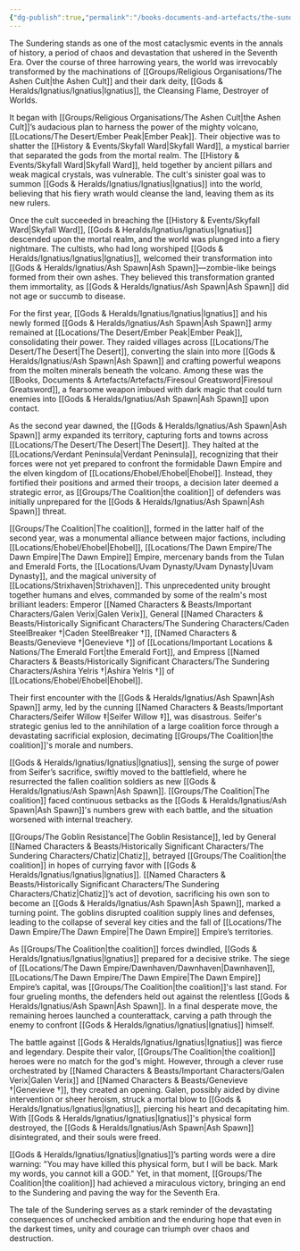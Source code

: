 ```yaml
---
{"dg-publish":true,"permalink":"/books-documents-and-artefacts/the-sundering-a-historical-account/","noteIcon":""}
---
```


The Sundering stands as one of the most cataclysmic events in the annals of history, a period of chaos and devastation that ushered in the Seventh Era. Over the course of three harrowing years, the world was irrevocably transformed by the machinations of [[Groups/Religious Organisations/The Ashen Cult\|the Ashen Cult]] and their dark deity, [[Gods & Heralds/Ignatius/Ignatius\|Ignatius]], the Cleansing Flame, Destroyer of Worlds.

It began with [[Groups/Religious Organisations/The Ashen Cult\|the Ashen Cult]]’s audacious plan to harness the power of the mighty volcano, [[Locations/The Desert/Ember Peak\|Ember Peak]]. Their objective was to shatter the [[History & Events/Skyfall Ward\|Skyfall Ward]], a mystical barrier that separated the gods from the mortal realm. The [[History & Events/Skyfall Ward\|Skyfall Ward]], held together by ancient pillars and weak magical crystals, was vulnerable. The cult's sinister goal was to summon [[Gods & Heralds/Ignatius/Ignatius\|Ignatius]] into the world, believing that his fiery wrath would cleanse the land, leaving them as its new rulers.

Once the cult succeeded in breaching the [[History & Events/Skyfall Ward\|Skyfall Ward]], [[Gods & Heralds/Ignatius/Ignatius\|Ignatius]] descended upon the mortal realm, and the world was plunged into a fiery nightmare. The cultists, who had long worshiped [[Gods & Heralds/Ignatius/Ignatius\|Ignatius]], welcomed their transformation into [[Gods & Heralds/Ignatius/Ash Spawn\|Ash Spawn]]—zombie-like beings formed from their own ashes. They believed this transformation granted them immortality, as [[Gods & Heralds/Ignatius/Ash Spawn\|Ash Spawn]] did not age or succumb to disease.

For the first year, [[Gods & Heralds/Ignatius/Ignatius\|Ignatius]] and his newly formed [[Gods & Heralds/Ignatius/Ash Spawn\|Ash Spawn]] army remained at [[Locations/The Desert/Ember Peak\|Ember Peak]], consolidating their power. They raided villages across [[Locations/The Desert/The Desert\|The Desert]], converting the slain into more [[Gods & Heralds/Ignatius/Ash Spawn\|Ash Spawn]] and crafting powerful weapons from the molten minerals beneath the volcano. Among these was the [[Books, Documents & Artefacts/Artefacts/Firesoul Greatsword\|Firesoul Greatsword]], a fearsome weapon imbued with dark magic that could turn enemies into [[Gods & Heralds/Ignatius/Ash Spawn\|Ash Spawn]] upon contact.

As the second year dawned, the [[Gods & Heralds/Ignatius/Ash Spawn\|Ash Spawn]] army expanded its territory, capturing forts and towns across [[Locations/The Desert/The Desert\|The Desert]]. They halted at the [[Locations/Verdant Peninsula\|Verdant Peninsula]], recognizing that their forces were not yet prepared to confront the formidable Dawn Empire and the elven kingdom of [[Locations/Ehobel/Ehobel\|Ehobel]]. Instead, they fortified their positions and armed their troops, a decision later deemed a strategic error, as [[Groups/The Coalition\|the coalition]] of defenders was initially unprepared for the [[Gods & Heralds/Ignatius/Ash Spawn\|Ash Spawn]] threat.

[[Groups/The Coalition\|The coalition]], formed in the latter half of the second year, was a monumental alliance between major factions, including [[Locations/Ehobel/Ehobel\|Ehobel]], [[Locations/The Dawn Empire/The Dawn Empire\|The Dawn Empire]] Empire, mercenary bands from the Tulan and Emerald Forts, the [[Locations/Uvam Dynasty/Uvam Dynasty\|Uvam Dynasty]], and the magical university of [[Locations/Strixhaven\|Strixhaven]]. This unprecedented unity brought together humans and elves, commanded by some of the realm's most brilliant leaders: Emperor [[Named Characters & Beasts/Important Characters/Galen Verix\|Galen Verix]], General [[Named Characters & Beasts/Historically Significant  Characters/The Sundering Characters/Caden SteelBreaker †\|Caden SteelBreaker †]], [[Named Characters & Beasts/Genevieve †\|Genevieve †]] of [[Locations/Important Locations & Nations/The Emerald Fort\|the Emerald Fort]], and Empress [[Named Characters & Beasts/Historically Significant  Characters/The Sundering Characters/Ashira Yelris †\|Ashira Yelris †]] of [[Locations/Ehobel/Ehobel\|Ehobel]].

Their first encounter with the [[Gods & Heralds/Ignatius/Ash Spawn\|Ash Spawn]] army, led by the cunning [[Named Characters & Beasts/Important Characters/Seifer Willow ‡\|Seifer Willow ‡]], was disastrous. Seifer's strategic genius led to the annihilation of a large coalition force through a devastating sacrificial explosion, decimating [[Groups/The Coalition\|the coalition]]'s morale and numbers.

[[Gods & Heralds/Ignatius/Ignatius\|Ignatius]], sensing the surge of power from Seifer’s sacrifice, swiftly moved to the battlefield, where he resurrected the fallen coalition soldiers as new [[Gods & Heralds/Ignatius/Ash Spawn\|Ash Spawn]]. [[Groups/The Coalition\|The coalition]] faced continuous setbacks as the [[Gods & Heralds/Ignatius/Ash Spawn\|Ash Spawn]]'s numbers grew with each battle, and the situation worsened with internal treachery.

[[Groups/The Goblin Resistance\|The Goblin Resistance]], led by General [[Named Characters & Beasts/Historically Significant  Characters/The Sundering Characters/Chatiz\|Chatiz]], betrayed [[Groups/The Coalition\|the coalition]] in hopes of currying favor with [[Gods & Heralds/Ignatius/Ignatius\|Ignatius]]. [[Named Characters & Beasts/Historically Significant  Characters/The Sundering Characters/Chatiz\|Chatiz]]’s act of devotion, sacrificing his own son to become an [[Gods & Heralds/Ignatius/Ash Spawn\|Ash Spawn]], marked a turning point. The goblins disrupted coalition supply lines and defenses, leading to the collapse of several key cities and the fall of [[Locations/The Dawn Empire/The Dawn Empire\|The Dawn Empire]] Empire’s territories.

As [[Groups/The Coalition\|the coalition]] forces dwindled, [[Gods & Heralds/Ignatius/Ignatius\|Ignatius]] prepared for a decisive strike. The siege of [[Locations/The Dawn Empire/Dawnhaven/Dawnhaven\|Dawnhaven]], [[Locations/The Dawn Empire/The Dawn Empire\|The Dawn Empire]] Empire’s capital, was [[Groups/The Coalition\|the coalition]]'s last stand. For four grueling months, the defenders held out against the relentless [[Gods & Heralds/Ignatius/Ash Spawn\|Ash Spawn]]. In a final desperate move, the remaining heroes launched a counterattack, carving a path through the enemy to confront [[Gods & Heralds/Ignatius/Ignatius\|Ignatius]] himself.

The battle against [[Gods & Heralds/Ignatius/Ignatius\|Ignatius]] was fierce and legendary. Despite their valor, [[Groups/The Coalition\|the coalition]] heroes were no match for the god's might. However, through a clever ruse orchestrated by [[Named Characters & Beasts/Important Characters/Galen Verix\|Galen Verix]] and [[Named Characters & Beasts/Genevieve †\|Genevieve †]], they created an opening. Galen, possibly aided by divine intervention or sheer heroism, struck a mortal blow to [[Gods & Heralds/Ignatius/Ignatius\|Ignatius]], piercing his heart and decapitating him. With [[Gods & Heralds/Ignatius/Ignatius\|Ignatius]]'s physical form destroyed, the [[Gods & Heralds/Ignatius/Ash Spawn\|Ash Spawn]] disintegrated, and their souls were freed.

[[Gods & Heralds/Ignatius/Ignatius\|Ignatius]]’s parting words were a dire warning: "You may have killed this physical form, but I will be back. Mark my words, you cannot kill a GOD." Yet, in that moment, [[Groups/The Coalition\|the coalition]] had achieved a miraculous victory, bringing an end to the Sundering and paving the way for the Seventh Era.

The tale of the Sundering serves as a stark reminder of the devastating consequences of unchecked ambition and the enduring hope that even in the darkest times, unity and courage can triumph over chaos and destruction.